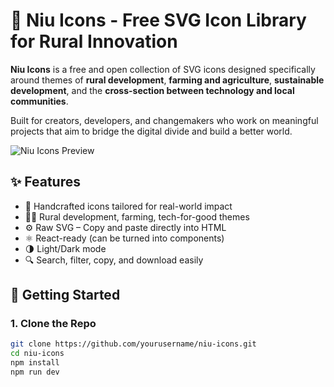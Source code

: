 # 🥝 Niu Icons - Free SVG Icon Library for Rural Innovation

**Niu Icons** is a free and open collection of SVG icons designed specifically around themes of **rural development**, **farming and agriculture**, **sustainable development**, and the **cross-section between technology and local communities**.

Built for creators, developers, and changemakers who work on meaningful projects that aim to bridge the digital divide and build a better world.

![Niu Icons Preview](./preview.png)

## ✨ Features

- 🎨 Handcrafted icons tailored for real-world impact
- 🧑‍🌾 Rural development, farming, tech-for-good themes
- ⚙️ Raw SVG – Copy and paste directly into HTML
- ⚛️ React-ready (can be turned into components)
- 🌗 Light/Dark mode
- 🔍 Search, filter, copy, and download easily

## 🚀 Getting Started

### 1. Clone the Repo

```bash
git clone https://github.com/yourusername/niu-icons.git
cd niu-icons
npm install
npm run dev

